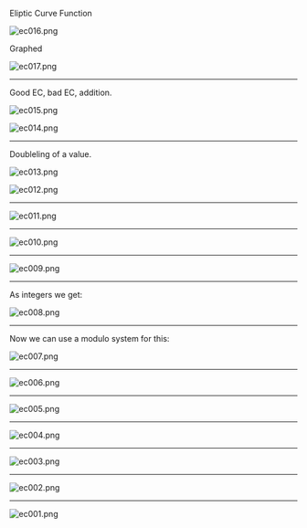 Eliptic Curve Function

![ec016.png](./ec016.png)

Graphed 

![ec017.png](./ec017.png)



<hr>

Good EC, bad EC, addition.

![ec015.png](./ec015.png)

![ec014.png](./ec014.png)

<hr>

Doubleling of a value.

![ec013.png](./ec013.png)

![ec012.png](./ec012.png)

<hr>

![ec011.png](./ec011.png)

<hr>

![ec010.png](./ec010.png)

<hr>

![ec009.png](./ec009.png)

<hr>

As integers we get:

![ec008.png](./ec008.png)

<hr>

Now we can use a modulo system for this:

![ec007.png](./ec007.png)

<hr>

![ec006.png](./ec006.png)

<hr>

![ec005.png](./ec005.png)

<hr>

![ec004.png](./ec004.png)

<hr>

![ec003.png](./ec003.png)

<hr>

![ec002.png](./ec002.png)

<hr>

![ec001.png](./ec001.png)


